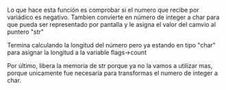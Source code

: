 Lo que hace esta función es comprobar si el numero que recibe por variádico es negativo. Tambien convierte en número de integer a char para que pueda ser representado por pantalla y le asigna el valor del camvio al puntero "str"

Termina calculando la longitud del número pero ya estando en tipo "char" para asignar la longitud a la variable flags->count

Por último, libera la memoria de str porque ya no la vamos a utilizar mas, porque unicamente fue necesaría para transformas el numero de integer a char.

